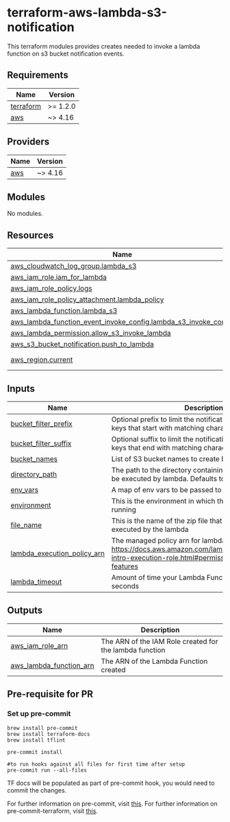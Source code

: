 # terraform-aws-lambda-s3-notification

This terraform modules provides creates needed to invoke a lambda function on s3 bucket notification events.

<!-- BEGINNING OF PRE-COMMIT-TERRAFORM DOCS HOOK -->
## Requirements

| Name | Version |
|------|---------|
| <a name="requirement_terraform"></a> [terraform](#requirement\_terraform) | >= 1.2.0 |
| <a name="requirement_aws"></a> [aws](#requirement\_aws) | ~> 4.16 |

## Providers

| Name | Version |
|------|---------|
| <a name="provider_aws"></a> [aws](#provider\_aws) | ~> 4.16 |

## Modules

No modules.

## Resources

| Name | Type |
|------|------|
| [aws_cloudwatch_log_group.lambda_s3](https://registry.terraform.io/providers/hashicorp/aws/latest/docs/resources/cloudwatch_log_group) | resource |
| [aws_iam_role.iam_for_lambda](https://registry.terraform.io/providers/hashicorp/aws/latest/docs/resources/iam_role) | resource |
| [aws_iam_role_policy.logs](https://registry.terraform.io/providers/hashicorp/aws/latest/docs/resources/iam_role_policy) | resource |
| [aws_iam_role_policy_attachment.lambda_policy](https://registry.terraform.io/providers/hashicorp/aws/latest/docs/resources/iam_role_policy_attachment) | resource |
| [aws_lambda_function.lambda_s3](https://registry.terraform.io/providers/hashicorp/aws/latest/docs/resources/lambda_function) | resource |
| [aws_lambda_function_event_invoke_config.lambda_s3_invoke_config](https://registry.terraform.io/providers/hashicorp/aws/latest/docs/resources/lambda_function_event_invoke_config) | resource |
| [aws_lambda_permission.allow_s3_invoke_lambda](https://registry.terraform.io/providers/hashicorp/aws/latest/docs/resources/lambda_permission) | resource |
| [aws_s3_bucket_notification.push_to_lambda](https://registry.terraform.io/providers/hashicorp/aws/latest/docs/resources/s3_bucket_notification) | resource |
| [aws_region.current](https://registry.terraform.io/providers/hashicorp/aws/latest/docs/data-sources/region) | data source |

## Inputs

| Name | Description | Type | Default | Required |
|------|-------------|------|---------|:--------:|
| <a name="input_bucket_filter_prefix"></a> [bucket\_filter\_prefix](#input\_bucket\_filter\_prefix) | Optional prefix to limit the notifications to objects with keys that start with matching characters | `string` | `""` | no |
| <a name="input_bucket_filter_suffix"></a> [bucket\_filter\_suffix](#input\_bucket\_filter\_suffix) | Optional suffix to limit the notifications to objects with keys that end with matching characters | `string` | `""` | no |
| <a name="input_bucket_names"></a> [bucket\_names](#input\_bucket\_names) | List of S3 bucket names to create Event Notifications for. | `list(string)` | n/a | yes |
| <a name="input_directory_path"></a> [directory\_path](#input\_directory\_path) | The path to the directory containing the zip file that will be executed by lambda. Defaults to current directory. | `string` | `"."` | no |
| <a name="input_env_vars"></a> [env\_vars](#input\_env\_vars) | A map of env vars to be passed to lambda function | `map(string)` | `{}` | no |
| <a name="input_environment"></a> [environment](#input\_environment) | This is the environment in which the load balancer will be running | `string` | n/a | yes |
| <a name="input_file_name"></a> [file\_name](#input\_file\_name) | This is the name of the zip file that contains binary to be executed by the lambda | `string` | n/a | yes |
| <a name="input_lambda_execution_policy_arn"></a> [lambda\_execution\_policy\_arn](#input\_lambda\_execution\_policy\_arn) | The managed policy arn for lambda, for more info: https://docs.aws.amazon.com/lambda/latest/dg/lambda-intro-execution-role.html#permissions-executionrole-features | `string` | `"arn:aws:iam::aws:policy/service-role/AWSLambdaBasicExecutionRole"` | no |
| <a name="input_lambda_timeout"></a> [lambda\_timeout](#input\_lambda\_timeout) | Amount of time your Lambda Function has to run in seconds | `number` | `120` | no |

## Outputs

| Name | Description |
|------|-------------|
| <a name="output_aws_iam_role_arn"></a> [aws\_iam\_role\_arn](#output\_aws\_iam\_role\_arn) | The ARN of the IAM Role created for the lambda function |
| <a name="output_aws_lambda_function_arn"></a> [aws\_lambda\_function\_arn](#output\_aws\_lambda\_function\_arn) | The ARN of the Lambda Function created |
<!-- END OF PRE-COMMIT-TERRAFORM DOCS HOOK -->

## Pre-requisite for PR

### Set up pre-commit

```shell
brew install pre-commit
brew install terraform-docs
brew install tflint

pre-commit install

#to run hooks against all files for first time after setup
pre-commit run --all-files
```

TF docs will be populated as part of pre-commit hook, you would need to commit the changes.

For further information on pre-commit, visit [this](https://pre-commit.com/#intro).
For further information on pre-commit-terraform, visit [this](https://github.com/antonbabenko/pre-commit-terraform).
